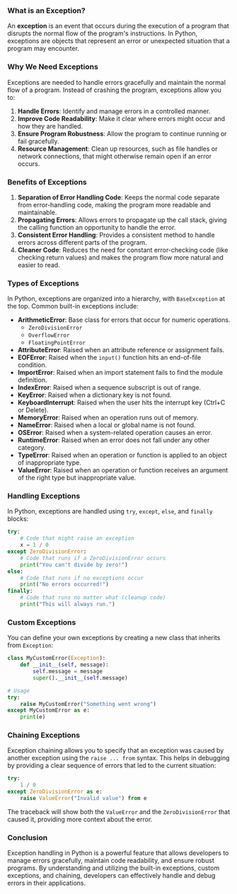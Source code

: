 ### What is an Exception?

An **exception** is an event that occurs during the execution of a program that disrupts the normal flow of the program's instructions. In Python, exceptions are objects that represent an error or unexpected situation that a program may encounter.

### Why We Need Exceptions

Exceptions are needed to handle errors gracefully and maintain the normal flow of a program. Instead of crashing the program, exceptions allow you to:

1. **Handle Errors**: Identify and manage errors in a controlled manner.
2. **Improve Code Readability**: Make it clear where errors might occur and how they are handled.
3. **Ensure Program Robustness**: Allow the program to continue running or fail gracefully.
4. **Resource Management**: Clean up resources, such as file handles or network connections, that might otherwise remain open if an error occurs.

### Benefits of Exceptions

1. **Separation of Error Handling Code**: Keeps the normal code separate from error-handling code, making the program more readable and maintainable.
2. **Propagating Errors**: Allows errors to propagate up the call stack, giving the calling function an opportunity to handle the error.
3. **Consistent Error Handling**: Provides a consistent method to handle errors across different parts of the program.
4. **Cleaner Code**: Reduces the need for constant error-checking code (like checking return values) and makes the program flow more natural and easier to read.

### Types of Exceptions

In Python, exceptions are organized into a hierarchy, with `BaseException` at the top. Common built-in exceptions include:

- **ArithmeticError**: Base class for errors that occur for numeric operations.
  - `ZeroDivisionError`
  - `OverflowError`
  - `FloatingPointError`
- **AttributeError**: Raised when an attribute reference or assignment fails.
- **EOFError**: Raised when the `input()` function hits an end-of-file condition.
- **ImportError**: Raised when an import statement fails to find the module definition.
- **IndexError**: Raised when a sequence subscript is out of range.
- **KeyError**: Raised when a dictionary key is not found.
- **KeyboardInterrupt**: Raised when the user hits the interrupt key (Ctrl+C or Delete).
- **MemoryError**: Raised when an operation runs out of memory.
- **NameError**: Raised when a local or global name is not found.
- **OSError**: Raised when a system-related operation causes an error.
- **RuntimeError**: Raised when an error does not fall under any other category.
- **TypeError**: Raised when an operation or function is applied to an object of inappropriate type.
- **ValueError**: Raised when an operation or function receives an argument of the right type but inappropriate value.

### Handling Exceptions

In Python, exceptions are handled using `try`, `except`, `else`, and `finally` blocks:

```python
try:
    # Code that might raise an exception
    x = 1 / 0
except ZeroDivisionError:
    # Code that runs if a ZeroDivisionError occurs
    print("You can't divide by zero!")
else:
    # Code that runs if no exceptions occur
    print("No errors occurred!")
finally:
    # Code that runs no matter what (cleanup code)
    print("This will always run.")
```

### Custom Exceptions

You can define your own exceptions by creating a new class that inherits from `Exception`:

```python
class MyCustomError(Exception):
    def __init__(self, message):
        self.message = message
        super().__init__(self.message)

# Usage
try:
    raise MyCustomError("Something went wrong")
except MyCustomError as e:
    print(e)
```

### Chaining Exceptions

Exception chaining allows you to specify that an exception was caused by another exception using the `raise ... from` syntax. This helps in debugging by providing a clear sequence of errors that led to the current situation:

```python
try:
    1 / 0
except ZeroDivisionError as e:
    raise ValueError("Invalid value") from e
```

The traceback will show both the `ValueError` and the `ZeroDivisionError` that caused it, providing more context about the error.

### Conclusion

Exception handling in Python is a powerful feature that allows developers to manage errors gracefully, maintain code readability, and ensure robust programs. By understanding and utilizing the built-in exceptions, custom exceptions, and chaining, developers can effectively handle and debug errors in their applications.